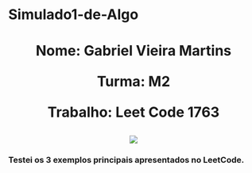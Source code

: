 # Simulado1-de-Algo

<h1 align="center" >
  <p> Nome: Gabriel Vieira Martins</p>
  <p>Turma: M2</p>
  <p>Trabalho: Leet Code 1763</p>
</h1>

<h2 align="center">
  <img src = "[https://github.com/GabrielMartins105/Simulado1-de-Algo/blob/main/sqoq7XY.png?raw=true]" />
</h2>

<h3 allign = "left">
  <p>
    Testei os 3 exemplos principais apresentados no LeetCode.
  </p>
</h3>
